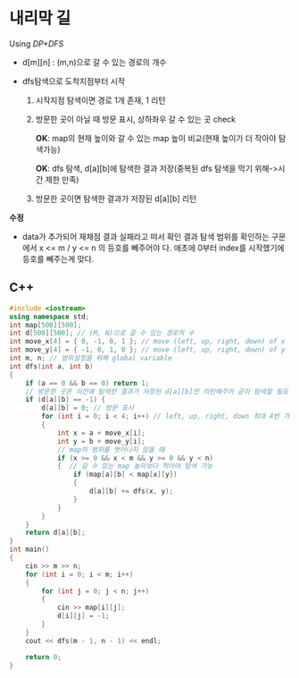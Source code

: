 # 내리막 길
Using _DP+DFS_

* d[m][n] : (m,n)으로 갈 수 있는 경로의 개수

* dfs탐색으로 도착지점부터 시작  
  1. 시작지점 탐색이면 경로 1개 존재, 1 리턴
  2. 방문한 곳이 아닐 때
    방문 표시, 상하좌우 갈 수 있는 곳 check  
    
      **OK**: map의 현재 높이와 갈 수 있는 map 높이 비교(현재 높이가 더 작아야 탐색가능)  
        
        **OK**: dfs 탐색, d[a][b]에 탐색한 결과 저장(중복된 dfs 탐색을 막기 위해->시간 제한 만족)  
  3. 방문한 곳이면 탐색한 결과가 저장된 d[a][b] 리턴
  
__수정__
- data가 추가되어 재채점 결과 실패라고 떠서 확인 결과 탐색 범위를 확인하는 구문에서 x <= m / y <= n 의 등호를 빼주어야 다. 애초에 0부터 index를 시작했기에 등호를 빼주는게 맞다.
## C++
```c++
#include <iostream>
using namespace std;
int map[500][500]; 
int d[500][500]; // (M, N)으로 갈 수 있는 경로의 수
int move_x[4] = { 0, -1, 0, 1 }; // move (left, up, right, down) of x
int move_y[4] = { -1, 0, 1, 0 }; // move (left, up, right, down) of y
int m, n; // 범위설정을 위해 global variable
int dfs(int a, int b)
{
	if (a == 0 && b == 0) return 1;
	// 방문한 곳은 이전에 탐색한 결과가 저장된 d[a][b]만 리턴해주어 굳이 탐색할 필요 없음
	if (d[a][b] == -1) { 
		d[a][b] = 0; // 방문 표시
		for (int i = 0; i < 4; i++) // left, up, right, down 최대 4번 가능
		{
			int x = a + move_x[i];
			int y = b + move_y[i];
			// map의 범위를 벗어나지 않을 때
			if (x >= 0 && x < m && y >= 0 && y < n)
			{  // 갈 수 있는 map 높이보다 작아야 탐색 가능
				if (map[a][b] < map[x][y])
				{
					d[a][b] += dfs(x, y);
				}
			}
		}
	}
	return d[a][b];
}
int main()
{
	cin >> m >> n;
	for (int i = 0; i < m; i++)
	{
		for (int j = 0; j < n; j++)
		{
			cin >> map[i][j];
			d[i][j] = -1;
		}
	}
	cout << dfs(m - 1, n - 1) << endl;

	return 0;
}
```
